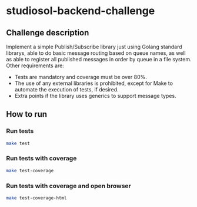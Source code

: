 # studiosol-backend-challenge

## Challenge description

Implement a simple Publish/Subscribe library just using Golang standard librarys, able to do basic message routing based on queue names, as well as able to register all published messages in order by queue in a file system. Other requirements are:

- Tests are mandatory and coverage must be over 80%.
- The use of any external libraries is prohibited, except for Make to automate the execution of tests, if desired.
- Extra points if the library uses generics to support message types.

## How to run

### Run tests

```bash
make test
```

### Run tests with coverage

```bash
make test-coverage
```

### Run tests with coverage and open browser

```bash
make test-coverage-html
```
